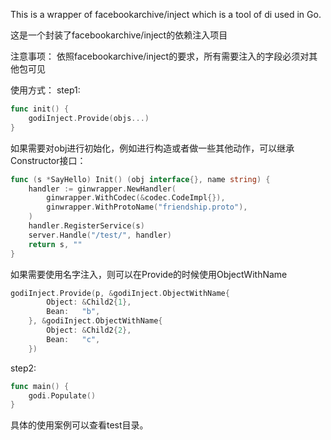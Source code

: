 This is a wrapper of facebookarchive/inject which is a tool of di used in Go.

这是一个封装了facebookarchive/inject的依赖注入项目

注意事项：
    依照facebookarchive/inject的要求，所有需要注入的字段必须对其他包可见

使用方式：
step1:
```go
func init() {
    godiInject.Provide(objs...)
}
```
如果需要对obj进行初始化，例如进行构造或者做一些其他动作，可以继承Constructor接口：
```go
func (s *SayHello) Init() (obj interface{}, name string) {
	handler := ginwrapper.NewHandler(
		ginwrapper.WithCodec(&codec.CodeImpl{}),
		ginwrapper.WithProtoName("friendship.proto"),
	)
	handler.RegisterService(s)
	server.Handle("/test/", handler)
	return s, ""
}
```
如果需要使用名字注入，则可以在Provide的时候使用ObjectWithName
```go
godiInject.Provide(p, &godiInject.ObjectWithName{
		Object: &Child2{1},
		Bean:   "b",
	}, &godiInject.ObjectWithName{
		Object: &Child2{2},
		Bean:   "c",
	})
```
step2:
```go
func main() {
    godi.Populate()
}
```

具体的使用案例可以查看test目录。

